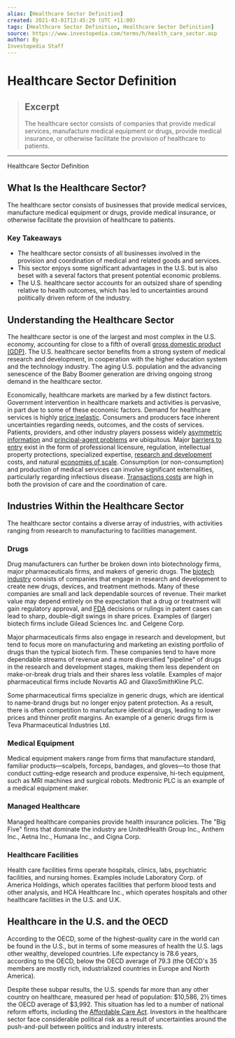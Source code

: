 ```yaml
---
alias: [Healthcare Sector Definition]
created: 2021-03-01T13:45:29 (UTC +11:00)
tags: [Healthcare Sector Definition, Healthcare Sector Definition]
source: https://www.investopedia.com/terms/h/health_care_sector.asp
author: By
Investopedia Staff
---
```


# Healthcare Sector Definition

> ## Excerpt
> The healthcare sector consists of companies that provide medical services, manufacture medical equipment or drugs, provide medical insurance, or otherwise facilitate the provision of healthcare to patients.

---

Healthcare Sector Definition
## What Is the Healthcare Sector?

The healthcare sector consists of businesses that provide medical services, manufacture medical equipment or drugs, provide medical insurance, or otherwise facilitate the provision of healthcare to patients.

### Key Takeaways

-   The healthcare sector consists of all businesses involved in the provision and coordination of medical and related goods and services.
-   This sector enjoys some significant advantages in the U.S. but is also beset with a several factors that present potential economic problems.
-   The U.S. healthcare sector accounts for an outsized share of spending relative to health outcomes, which has led to uncertainties around politically driven reform of the industry.

## Understanding the Healthcare Sector

The healthcare sector is one of the largest and most complex in the U.S. economy, accounting for close to a fifth of overall [gross domestic product (GDP)](https://www.investopedia.com/ask/answers/what-is-gdp-why-its-important-to-economists-investors/). The U.S. healthcare sector benefits from a strong system of medical research and development, in cooperation with the higher education system and the technology industry. The aging U.S. population and the advancing senescence of the Baby Boomer generation are driving ongoing strong demand in the healthcare sector.

Economically, healthcare markets are marked by a few distinct factors. Government intervention in healthcare markets and activities is pervasive, in part due to some of these economic factors. Demand for healthcare services is highly [price inelastic](https://www.investopedia.com/terms/e/inelastic.asp). Consumers and producers face inherent uncertainties regarding needs, outcomes, and the costs of services. Patients, providers, and other industry players possess widely [asymmetric information](https://www.investopedia.com/terms/a/asymmetricinformation.asp) and [principal-agent problems](https://www.investopedia.com/terms/p/principal-agent-problem.asp) are ubiquitous. Major [barriers to entry](https://www.investopedia.com/terms/b/barrierstoentry.asp) exist in the form of professional licensure, regulation, intellectual property protections, specialized expertise, [research and development](https://www.investopedia.com/terms/r/randd.asp) costs, and natural [economies of scale](https://www.investopedia.com/terms/e/economiesofscale.asp). Consumption (or non-consumption) and production of medical services can involve significant externalities, particularly regarding infectious disease. [Transactions costs](https://www.investopedia.com/terms/t/transactioncosts.asp) are high in both the provision of care and the coordination of care. 

## Industries Within the Healthcare Sector

The healthcare sector contains a diverse array of industries, with activities ranging from research to manufacturing to facilities management.

### Drugs

Drug manufacturers can further be broken down into biotechnology firms, major pharmaceuticals firms, and makers of generic drugs. The [biotech industry](https://www.investopedia.com/investing/adding-biotech-etfs-your-portfolio/) consists of companies that engage in research and development to create new drugs, devices, and treatment methods. Many of these companies are small and lack dependable sources of revenue. Their market value may depend entirely on the expectation that a drug or treatment will gain regulatory approval, and [FDA](https://www.investopedia.com/terms/f/fda.asp) decisions or rulings in patent cases can lead to sharp, double-digit swings in share prices. Examples of (larger) biotech firms include Gilead Sciences Inc. and Celgene Corp.

Major pharmaceuticals firms also engage in research and development, but tend to focus more on manufacturing and marketing an existing portfolio of drugs than the typical biotech firm. These companies tend to have more dependable streams of revenue and a more diversified "pipeline" of drugs in the research and development stages, making them less dependent on make-or-break drug trials and their shares less volatile. Examples of major pharmaceutical firms include Novartis AG and GlaxoSmithKline PLC.

Some pharmaceutical firms specialize in generic drugs, which are identical to name-brand drugs but no longer enjoy patent protection. As a result, there is often competition to manufacture identical drugs, leading to lower prices and thinner profit margins. An example of a generic drugs firm is Teva Pharmaceutical Industries Ltd.

### Medical Equipment

Medical equipment makers range from firms that manufacture standard, familiar products—scalpels, forceps, bandages, and gloves—to those that conduct cutting-edge research and produce expensive, hi-tech equipment, such as MRI machines and surgical robots. Medtronic PLC is an example of a medical equipment maker.

### Managed Healthcare

Managed healthcare companies provide health insurance policies. The "Big Five" firms that dominate the industry are UnitedHealth Group Inc., Anthem Inc., Aetna Inc., Humana Inc., and Cigna Corp.

### Healthcare Facilities

Health care facilities firms operate hospitals, clinics, labs, psychiatric facilities, and nursing homes. Examples include Laboratory Corp. of America Holdings, which operates facilities that perform blood tests and other analysis, and HCA Healthcare Inc., which operates hospitals and other healthcare facilities in the U.S. and U.K.

## Healthcare in the U.S. and the OECD

According to the OECD, some of the highest-quality care in the world can be found in the U.S., but in terms of some measures of health the U.S. lags other wealthy, developed countries. Life expectancy is 78.6 years, according to the OECD, below the OECD average of 79.3 (the OECD's 35 members are mostly rich, industrialized countries in Europe and North America).

Despite these subpar results, the U.S. spends far more than any other country on healthcare, measured per head of population: $10,586, 2½ times the OECD average of $3,992. This situation has led to a number of national reform efforts, including the [Affordable Care Act](https://www.investopedia.com/terms/a/affordable-care-act.asp). Investors in the healthcare sector face considerable political risk as a result of uncertainties around the push-and-pull between politics and industry interests.
